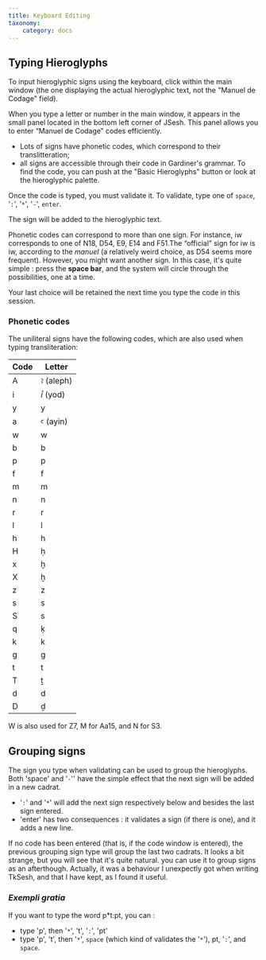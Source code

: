 ```yaml
---
title: Keyboard Editing
taxonomy:
    category: docs
---
```


## Typing Hieroglyphs

To input hieroglyphic signs using the keyboard, click within the main window (the one displaying the actual hieroglyphic text, not the "Manuel de Codage" field).

When you type a letter or number in the main window, it appears in the small panel located in the bottom left corner of JSesh. This panel allows you to enter “Manuel de Codage”  codes efficiently.


* Lots of signs have phonetic codes, which correspond to their translitteration;
* all signs are accessible through their code in Gardiner's grammar. To find the code, you can push at the "Basic Hieroglyphs" button or look at the hieroglyphic palette.

Once the code is typed, you must validate it. To validate, type one of `space`, '`:`', '`*`', '`-`', `enter`.

The sign will be added to the hieroglyphic text.

Phonetic codes can correspond to more than one sign. For instance, iw corresponds to one of <span class="mdc">N18</span>,  <span class="mdc">D54</span>, <span class="mdc">E9</span>,  <span class="mdc">E14</span> and <span class="mdc">F51</span>.The “official”  sign for iw is <span class="mdc">iw</span>, according to the *manuel* (a relatively weird choice, as <span class="mdc">D54</span> seems more frequent). However, you might want another sign. In this case, it's quite simple : press the **space bar**, and the system will circle through the possibilities, one at a time.

Your last choice will be retained the next time you type the code in this session.

### Phonetic codes

The uniliteral signs have the following codes, which are also used when typing transliteration:

| Code | Letter    |
| ---- | --------- |
| A    | ꜣ (aleph) |
| i    | ꞽ (yod)   |
| y    | y         |
| a    | ꜥ (ayin)  |
| w    | w         |
| b    | b         |
| p    | p         |
| f    | f         |
| m    | m         |
| n    | n         |
| r    | r         |
| l    | l         |
| h    | h         |
| H    | ḥ         |
| x    | ḫ         |
| X    | ẖ         |
| z    | z         |
| s    | s         |
| S    | s         |
| q    | ḳ         |
| k    | k         |
| g    | g         |
| t    | t         |
| T    | ṯ         |
| d    | d         |
| D    | ḏ         |

W is also used for Z7, M for Aa15, and N for S3.

## Grouping signs


The sign you type when validating can be used to group the hieroglyphs. Both 'space' and '`-`'' have the simple effect that the next sign will be added in a new cadrat.

* '`:`' and '`*`' will add the next sign respectively below and besides the last sign entered.
* 'enter' has two consequences : it validates a sign (if there is one), and it adds a new line.

If no code has been entered (that is, if the code window is entered), the previous grouping sign type will group the last two cadrats. It looks a bit strange, but you will see that it's quite natural. you can use it to group signs as an afterthough. Actually, it was a behaviour I unexpectly got when writing TkSesh, and that I have kept, as I found it useful.

### *Exempli gratia*


If you want to type the word <span class="mdc">p*t:pt</span>, you can :

* type 'p', then '`*`', 't', '`:`', 'pt'
* type 'p', 't', then '`*`', `space` (which kind of validates the '`*`'), pt, '`:`', and `space`.
